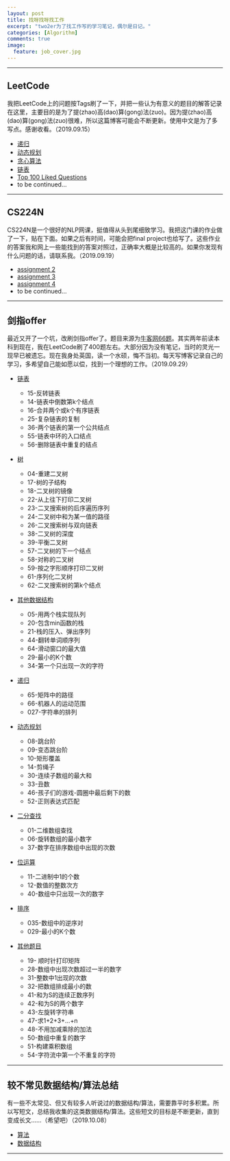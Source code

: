 ```yaml
---
layout: post
title: 找呀找呀找工作
excerpt: "two2er为了找工作写的学习笔记，偶尔是日记。"
categories: [Algorithm]
comments: true
image:
  feature: job_cover.jpg
---
```


---

## LeetCode

我把LeetCode上的问题按Tags刷了一下，并把一些认为有意义的题目的解答记录在这里，主要目的是为了提(zhao)高(dao)算(gong)法(zuo)。因为提(zhao)高(dao)算(gong)法(zuo)很难，所以这篇博客可能会不断更新。使用中文是为了多写点。感谢收看。（2019.09.15）

- [递归](/pages/LeetCode/2019-09-15-recursion)
- [动态规划](/pages/LeetCode/2019-09-15-DP)
- [贪心算法](/pages/LeetCode/2019-09-17-greedy)
- [链表](/pages/LeetCode/2019-11-16-linkedlist)
- [Top 100 Liked Questions](/pages/LeetCode/2019-12-05-LCTop100)
- to be continued...

---

## CS224N

CS224N是一个很好的NLP网课，挺值得从头到尾细致学习。我把这门课的作业做了一下，贴在下面。如果之后有时间，可能会把final project也给写了。这些作业的答案我和网上一些能找到的答案对照过，正确率大概是比较高的。如果你发现有什么问题的话，请联系我。（2019.09.19）

- [assignment 2](/pages/CS224n/a2)
- [assignment 3](/pages/CS224n/a3)
- [assignment 4]( https://github.com/two2er/ml-toys/blob/master/NLP/nmt_model.py )
- to be continued...

---

## 剑指offer

最近又开了一个坑，改刷剑指offer了。题目来源为[牛客网66题](<https://www.nowcoder.com/ta/coding-interviews>)。其实两年前读本科到现在，我在LeetCode刷了400题左右。大部分因为没有笔记，当时的灵光一现早已被遗忘。现在我身处英国，读一个水硕，悔不当初。每天写博客记录自己的学习，多希望自己能如愿以偿，找到一个理想的工作。（2019.09.29）

- [链表](/pages/jianzhi/2019-09-29-linkedlist)
  - 15-反转链表
  - 14-链表中倒数第k个结点
  - 16-合并两个或k个有序链表
  - 25-复杂链表的复制
  - 36-两个链表的第一个公共结点
  - 55-链表中环的入口结点
  - 56-删除链表中重复的结点
- [树](/pages/jianzhi/2019-09-30-tree)

  - 04-重建二叉树
  - 17-树的子结构
  - 18-二叉树的镜像
  - 22-从上往下打印二叉树
  - 23-二叉搜索树的后序遍历序列
  - 24-二叉树中和为某一值的路径
  - 26-二叉搜索树与双向链表
  - 38-二叉树的深度
  - 39-平衡二叉树
  - 57-二叉树的下一个结点
  - 58-对称的二叉树
  - 59-按之字形顺序打印二叉树
  - 61-序列化二叉树
  - 62-二叉搜索树的第k个结点
- [其他数据结构](/pages/jianzhi/2019-09-30-stack-n-queue)
  - 05-用两个栈实现队列
  - 20-包含min函数的栈
  - 21-栈的压入、弹出序列
  - 44-翻转单词顺序列
  - 64-滑动窗口的最大值
  - 29-最小的K个数
  - 34-第一个只出现一次的字符
- [递归](/pages/jianzhi/2019-10-11-recursive)
  - 65-矩阵中的路径
  - 66-机器人的运动范围
  - 027-字符串的排列 
- [动态规划](/pages/jianzhi/2019-10-12-dynamic-programming)
  - 08-跳台阶
  - 09-变态跳台阶
  - 10-矩形覆盖
  - 14-剪绳子
  - 30-连续子数组的最大和
  - 33-丑数 
  - 46-孩子们的游戏-圆圈中最后剩下的数 
  - 52-正则表达式匹配
- [二分查找](/pages/jianzhi/2019-10-12-binary-search)
  - 01-二维数组查找
  - 06-旋转数组的最小数字
  - 37-数字在排序数组中出现的次数
- [位运算](/pages/jianzhi/2019-10-13-bitwise)
  - 11-二进制中1的个数
  - 12-数值的整数次方
  - 40-数组中只出现一次的数字
- [排序](/pages/jianzhi/2019-11-02-sort)
  - 035-数组中的逆序对 
  - 029-最小的K个数
- [其他题目](/pages/jianzhi/2019-11-03-others)
  - 19- 顺时针打印矩阵 
  - 28-数组中出现次数超过一半的数字 
  - 31-整数中1出现的次数 
  - 32-把数组排成最小的数 
  - 41-和为S的连续正数序列 
  - 42-和为S的两个数字 
  - 43-左旋转字符串 
  - 47-求1+2+3+...+n
  - 48-不用加减乘除的加法
  - 50-数组中重复的数字
  - 51-构建乘积数组
  - 54-字符流中第一个不重复的字符 

---

## 较不常见数据结构/算法总结

有一些不太常见、但又有较多人听说过的数据结构/算法，需要靠平时多积累。所以写短文，总结我收集的这类数据结构/算法。这些短文的目标是不断更新，直到变成长文……（希望吧）（2019.10.08）

- [算法](/pages/algorithms/2019-10-08-unusual-algorithms)
- [数据结构](/pages/algorithms/2019-10-08-unusual-data-structure)

---



